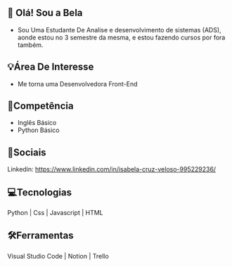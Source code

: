 🌸 Olá! Sou a Bela
---------------------------
- Sou Uma Estudante De Analise e desenvolvimento de sistemas (ADS),
aonde estou no 3 semestre da mesma, e estou fazendo cursos por fora também.


💡Área De Interesse
-----------------------------
- Me torna uma Desenvolvedora Front-End


💼Competência
-----------------------------
- Inglês Básico
- Python Básico
  

📱Sociais
-----------------------------
Linkedin: https://www.linkedin.com/in/isabela-cruz-veloso-995229236/


💻Tecnologias
-----------------------------
Python | Css | Javascript | HTML


🛠️Ferramentas 
-----------------------------
Visual Studio Code | Notion | Trello 

